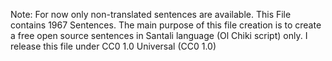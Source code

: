 Note: For now only non-translated sentences are available.
This File contains 1967 Sentences. The main purpose of this file creation is to create a free open source sentences in Santali language (Ol Chiki script) only. 
I release this file under CC0 1.0 Universal (CC0 1.0)
